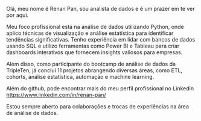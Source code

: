 Olá, meu nome é Renan Pan, sou analista de dados e é um prazer em te ver por aqui.

Meu foco profissional está na análise de dados utilizando Python, onde aplico técnicas de visualização e análise estatística para identificar tendências significativas. Tenho experiência em lidar com bancos de dados usando SQL e utilizo ferramentas como Power BI e Tableau para criar dashboards interativos que fornecem insights valiosos para empresas.

Além disso, como participante do bootcamp de análise de dados da TripleTen, já concluí 11 projetos abrangendo diversas áreas, como ETL, cohorts, análise estatística, automação e machine learning.

Além do github, pode encontrar mais do meu perfil profissional no Linkedin https://www.linkedin.com/in/renan-pan/

Estou sempre aberto para colaborações e trocas de experiências na área de análise de dados.

<!---
Preciso ver para atualizar com mais informações. Ainda está fraco.
--->
